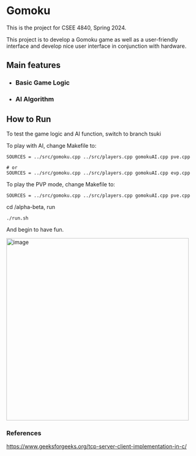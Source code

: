 # Gomoku
This is the project for CSEE 4840, Spring 2024.

This project is to develop a Gomoku game as well as a user-friendly interface and develop nice user interface in conjunction with hardware.

## Main features
- ### Basic Game Logic
- ### AI Algorithm

## How to Run
To test the game logic and AI function, switch to branch tsuki

To play with AI, change Makefile to:
```
SOURCES = ../src/gomoku.cpp ../src/players.cpp gomokuAI.cpp pve.cpp

# or
SOURCES = ../src/gomoku.cpp ../src/players.cpp gomokuAI.cpp evp.cpp
```


To play the PVP mode, change Makefile to:
```
SOURCES = ../src/gomoku.cpp ../src/players.cpp gomokuAI.cpp pve.cpp
```


cd /alpha-beta, run
```
./run.sh
```

And begin to have fun.

<img width="476" alt="image" src="https://github.com/TsukiCU/Gomoku/assets/155032275/b638a8c5-c991-4cd4-8120-b756b60f8494">


### References
https://www.geeksforgeeks.org/tcp-server-client-implementation-in-c/
